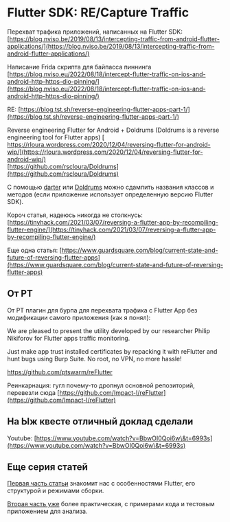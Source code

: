 # Flutter SDK: RE/Capture Traffic

Перехват трафика приложений, написанных на Flutter SDK: [https://blog.nviso.be/2019/08/13/intercepting-traffic-from-android-flutter-applications/](https://blog.nviso.be/2019/08/13/intercepting-traffic-from-android-flutter-applications/)

Написание Frida скрипта для байпасса пиннинга [https://blog.nviso.eu/2022/08/18/intercept-flutter-traffic-on-ios-and-android-http-https-dio-pinning/](https://blog.nviso.eu/2022/08/18/intercept-flutter-traffic-on-ios-and-android-http-https-dio-pinning/)

RE: [https://blog.tst.sh/reverse-engineering-flutter-apps-part-1/](https://blog.tst.sh/reverse-engineering-flutter-apps-part-1/)

Reverse engineering Flutter for Android + Doldrums (Doldrums is a reverse engineering tool for Flutter apps) [\
https://rloura.wordpress.com/2020/12/04/reversing-flutter-for-android-wip/](https://rloura.wordpress.com/2020/12/04/reversing-flutter-for-android-wip/) \
[https://github.com/rscloura/Doldrums](https://github.com/rscloura/Doldrums)

С помощью [darter](https://github.com/mildsunrise/darter) или [Doldrums](https://github.com/rscloura/Doldrums) можно сдампить названия классов и методов (если приложение использует определенную версию Flutter SDK).

Короч статья, надеюсь никогда не столкнусь: [https://tinyhack.com/2021/03/07/reversing-a-flutter-app-by-recompiling-flutter-engine/](https://tinyhack.com/2021/03/07/reversing-a-flutter-app-by-recompiling-flutter-engine/)

Еще одна статья: [https://www.guardsquare.com/blog/current-state-and-future-of-reversing-flutter-apps](https://www.guardsquare.com/blog/current-state-and-future-of-reversing-flutter-apps)

## От PT

От PT плагин для бурпа для перехвата трафика с Flutter App без модификации самого приложения (как я понял):&#x20;

We are pleased to present the utility developed by our researcher Philip Nikiforov for Flutter apps traffic monitoring.

Just make app trust installed certificates by repacking it with reFlutter and hunt bugs using Burp Suite. No root, no VPN, no more hassle!

https://github.com/ptswarm/reFlutter

Реинкарнация: гугл почему-то дропнул основной репозиторий, перевезли сюда [https://github.com/Impact-I/reFlutter](https://github.com/Impact-I/reFlutter)

## На Ыж квесте отличный доклад сделали

Youtube: [https://www.youtube.com/watch?v=BbwOI0Qoi6w\&t=6993s](https://www.youtube.com/watch?v=BbwOI0Qoi6w\&t=6993s)

## Еще серия статей

[Первая часть статьи](https://infosecwriteups.com/flutter-hackers-uncovering-the-devs-myopia-part-1-6c316be56b13) знакомит нас с особенностями Flutter,  его структурой и режимами сборки.&#x20;

[Вторая часть уже](https://infosecwriteups.com/flutter-hackers-uncovering-the-devs-myopia-part-2-598a44942b5e) более практическая, с примерами кода и тестовым приложением для анализа.&#x20;
